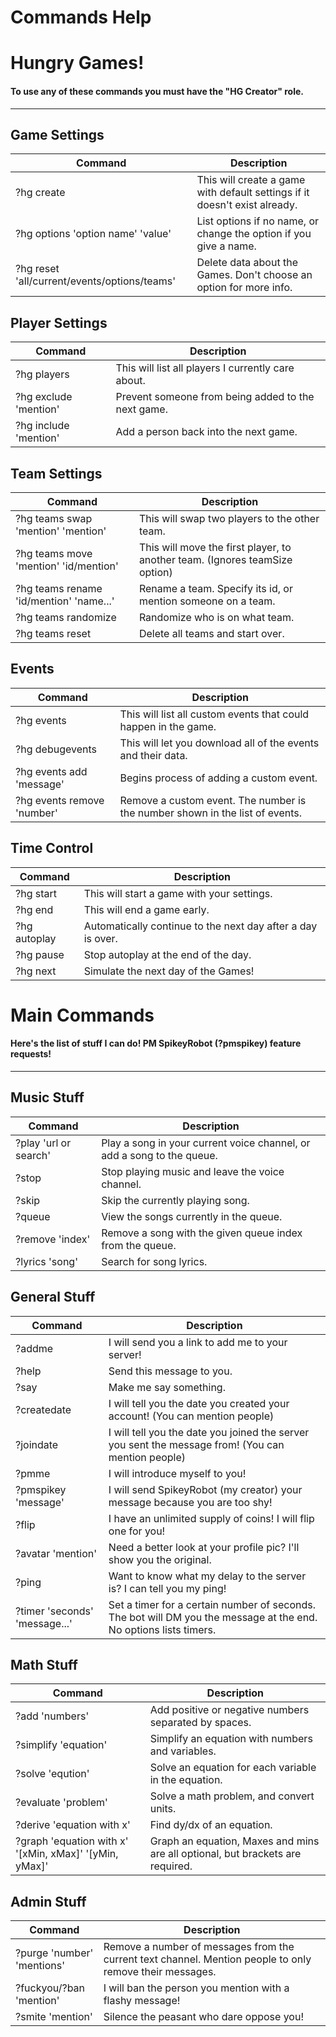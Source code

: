# Commands Help
# Hungry Games!
#### To use any of these commands you must have the "HG Creator" role.
***
## Game Settings
| Command | Description |
| --- | --- |
| ?hg create  |  This will create a game with default settings if it doesn't exist already. |
| ?hg options 'option name' 'value'  |  List options if no name, or change the option if you give a name. |
| ?hg reset 'all/current/events/options/teams'  |  Delete data about the Games. Don't choose an option for more info. |
## Player Settings
| Command | Description |
| --- | --- |
| ?hg players  |  This will list all players I currently care about. |
| ?hg exclude 'mention'  |  Prevent someone from being added to the next game. |
| ?hg include 'mention'  |  Add a person back into the next game. |
## Team Settings
| Command | Description |
| --- | --- |
| ?hg teams swap 'mention' 'mention'  |  This will swap two players to the other team. |
| ?hg teams move 'mention' 'id/mention'  |  This will move the first player, to another team. (Ignores teamSize option) |
| ?hg teams rename 'id/mention' 'name...'  |  Rename a team. Specify its id, or mention someone on a team. |
| ?hg teams randomize  |  Randomize who is on what team. |
| ?hg teams reset  |  Delete all teams and start over. |
## Events
| Command | Description |
| --- | --- |
| ?hg events  |  This will list all custom events that could happen in the game. |
| ?hg debugevents  |  This will let you download all of the events and their data. |
| ?hg events add 'message'  |  Begins process of adding a custom event. |
| ?hg events remove 'number'  |  Remove a custom event. The number is the number shown in the list of events. |
## Time Control
| Command | Description |
| --- | --- |
| ?hg start  |  This will start a game with your settings. |
| ?hg end  |  This will end a game early. |
| ?hg autoplay  |  Automatically continue to the next day after a day is over. |
| ?hg pause  |  Stop autoplay at the end of the day. |
| ?hg next  |  Simulate the next day of the Games! |
# Main Commands
#### Here's the list of stuff I can do! PM SpikeyRobot (?pmspikey) feature requests!

***
## Music Stuff
| Command | Description |
| --- | --- |
| ?play 'url or search'  |  Play a song in your current voice channel, or add a song to the queue. |
| ?stop  |  Stop playing music and leave the voice channel. |
| ?skip  |  Skip the currently playing song. |
| ?queue  |  View the songs currently in the queue. |
| ?remove 'index'  |  Remove a song with the given queue index from the queue. |
| ?lyrics 'song'  |  Search for song lyrics. |
## General Stuff
| Command | Description |
| --- | --- |
| ?addme  |  I will send you a link to add me to your server! |
| ?help  |  Send this message to you. |
| ?say  |  Make me say something. |
| ?createdate  |  I will tell you the date you created your account! (You can mention people) |
| ?joindate  |  I will tell you the date you joined the server you sent the message from! (You can mention people) |
| ?pmme  |  I will introduce myself to you! |
| ?pmspikey 'message'  |  I will send SpikeyRobot (my creator) your message because you are too shy! |
| ?flip  |  I have an unlimited supply of coins! I will flip one for you! |
| ?avatar 'mention'  |  Need a better look at your profile pic? I'll show you the original. |
| ?ping  |  Want to know what my delay to the server is? I can tell you my ping! |
| ?timer 'seconds' 'message...'  |  Set a timer for a certain number of seconds. The bot will DM you the message at the end. No options lists timers. |
## Math Stuff
| Command | Description |
| --- | --- |
| ?add 'numbers'  |  Add positive or negative numbers separated by spaces. |
| ?simplify 'equation'  |  Simplify an equation with numbers and variables. |
| ?solve 'eqution'  |  Solve an equation for each variable in the equation. |
| ?evaluate 'problem'  |  Solve a math problem, and convert units. |
| ?derive 'equation with x'  |  Find dy/dx of an equation. |
| ?graph 'equation with x' '[xMin, xMax]' '[yMin, yMax]'  |  Graph an equation, Maxes and mins are all optional, but brackets are required. |
## Admin Stuff
| Command | Description |
| --- | --- |
| ?purge 'number' 'mentions'  |  Remove a number of messages from the current text channel. Mention people to only remove their messages. |
| ?fuckyou/?ban 'mention'  |  I will ban the person you mention with a flashy message! |
| ?smite 'mention'  |  Silence the peasant who dare oppose you! |
